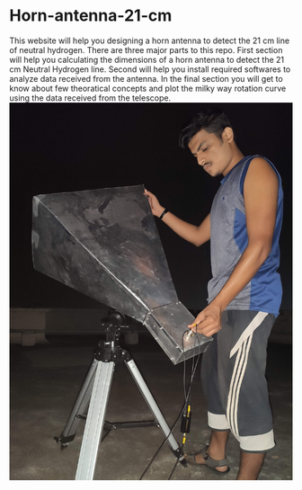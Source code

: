 # Horn-antenna-21-cm
This website will help you designing a horn antenna to detect the 21 cm line of neutral hydrogen. There are three major parts to this repo. First section will help you calculating the dimensions of a horn antenna to detect the 21 cm Neutral Hydrogen line. Second will help you install required softwares to analyze data received from the antenna. In the final section you will get to know about few theoratical concepts and plot the milky way rotation curve using the data received from the telescope.
![rooftop](IMG_20210113_232203.jpg)
